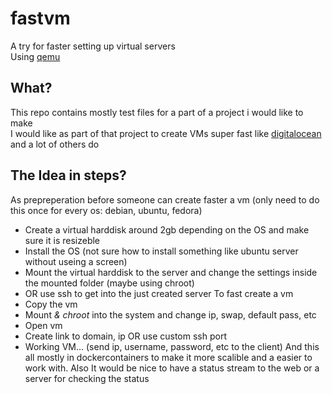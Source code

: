 # fastvm
A try for faster setting up virtual servers  
Using [qemu](https://www.qemu.org/)  

## What?
This repo contains mostly test files for a part of a project i would like to make  
I would like as part of that project to create VMs super fast like [digitalocean](https://www.digitalocean.com/) and a lot of others do  

## The Idea in steps?
As prepreperation before someone can create faster a vm (only need to do this once for every os: debian, ubuntu, fedora)  
- Create a virtual harddisk around 2gb depending on the OS and make sure it is resizeble
- Install the OS (not sure how to install something like ubuntu server without useing a screen)
- Mount the virtual harddisk to the server and change the settings inside the mounted folder (maybe using chroot)
- OR use ssh to get into the just created server
To fast create a vm  
- Copy the vm
- Mount *& chroot* into the system and change ip, swap, default pass, etc
- Open vm
- Create link to domain, ip OR use custom ssh port
- Working VM... (send ip, username, password, etc to the client)
And this all mostly in dockercontainers to make it more scalible and a easier to work with.
Also It would be nice to have a status stream to the web or a server for checking the status

